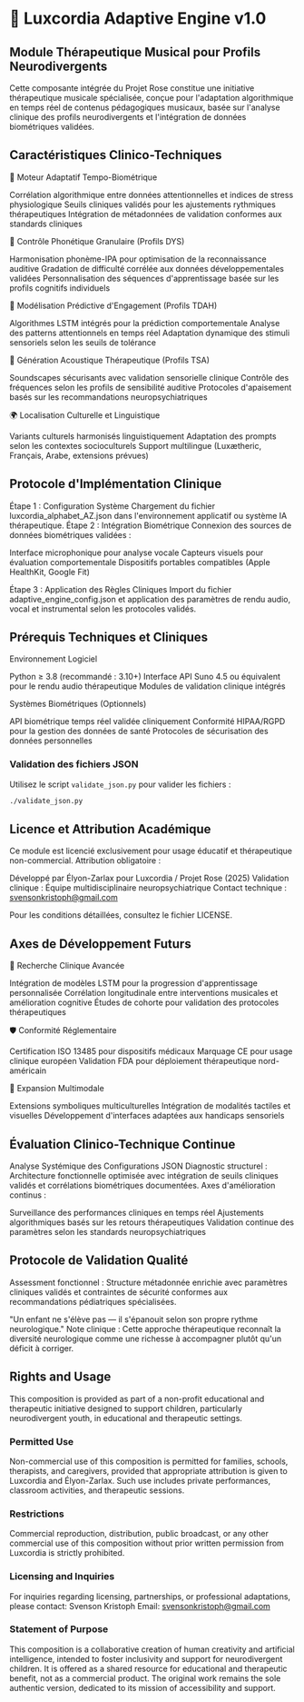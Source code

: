 # 🌟 Luxcordia Adaptive Engine v1.0
## Module Thérapeutique Musical pour Profils Neurodivergents
Cette composante intégrée du Projet Rose constitue une initiative thérapeutique musicale spécialisée, conçue pour l'adaptation algorithmique en temps réel de contenus pédagogiques musicaux, basée sur l'analyse clinique des profils neurodivergents et l'intégration de données biométriques validées.

## Caractéristiques Clinico-Techniques
🔄 Moteur Adaptatif Tempo-Biométrique

Corrélation algorithmique entre données attentionnelles et indices de stress physiologique
Seuils cliniques validés pour les ajustements rythmiques thérapeutiques
Intégration de métadonnées de validation conformes aux standards cliniques

🎵 Contrôle Phonétique Granulaire (Profils DYS)

Harmonisation phonème-IPA pour optimisation de la reconnaissance auditive
Gradation de difficulté corrélée aux données développementales validées
Personnalisation des séquences d'apprentissage basée sur les profils cognitifs individuels

🧠 Modélisation Prédictive d'Engagement (Profils TDAH)

Algorithmes LSTM intégrés pour la prédiction comportementale
Analyse des patterns attentionnels en temps réel
Adaptation dynamique des stimuli sensoriels selon les seuils de tolérance

💚 Génération Acoustique Thérapeutique (Profils TSA)

Soundscapes sécurisants avec validation sensorielle clinique
Contrôle des fréquences selon les profils de sensibilité auditive
Protocoles d'apaisement basés sur les recommandations neuropsychiatriques

🌍 Localisation Culturelle et Linguistique

Variants culturels harmonisés linguistiquement
Adaptation des prompts selon les contextes socioculturels
Support multilingue (Luxætheric, Français, Arabe, extensions prévues)


## Protocole d'Implémentation Clinique
Étape 1 : Configuration Système
Chargement du fichier luxcordia_alphabet_AZ.json dans l'environnement applicatif ou système IA thérapeutique.
Étape 2 : Intégration Biométrique
Connexion des sources de données biométriques validées :

Interface microphonique pour analyse vocale
Capteurs visuels pour évaluation comportementale
Dispositifs portables compatibles (Apple HealthKit, Google Fit)

Étape 3 : Application des Règles Cliniques
Import du fichier adaptive_engine_config.json et application des paramètres de rendu audio, vocal et instrumental selon les protocoles validés.

## Prérequis Techniques et Cliniques
Environnement Logiciel

Python ≥ 3.8 (recommandé : 3.10+)
Interface API Suno 4.5 ou équivalent pour le rendu audio thérapeutique
Modules de validation clinique intégrés

Systèmes Biométriques (Optionnels)

API biométrique temps réel validée cliniquement
Conformité HIPAA/RGPD pour la gestion des données de santé
Protocoles de sécurisation des données personnelles
### Validation des fichiers JSON
Utilisez le script `validate_json.py` pour valider les fichiers :
```bash
./validate_json.py
```



## Licence et Attribution Académique
Ce module est licencié exclusivement pour usage éducatif et thérapeutique non-commercial.
Attribution obligatoire :

Développé par Élyon-Zarlax pour Luxcordia / Projet Rose (2025)
Validation clinique : Équipe multidisciplinaire neuropsychiatrique
Contact technique : svensonkristoph@gmail.com

Pour les conditions détaillées, consultez le fichier LICENSE.

## Axes de Développement Futurs
🔬 Recherche Clinique Avancée

Intégration de modèles LSTM pour la progression d'apprentissage personnalisée
Corrélation longitudinale entre interventions musicales et amélioration cognitive
Études de cohorte pour validation des protocoles thérapeutiques

🛡 Conformité Réglementaire

Certification ISO 13485 pour dispositifs médicaux
Marquage CE pour usage clinique européen
Validation FDA pour déploiement thérapeutique nord-américain

🌈 Expansion Multimodale

Extensions symboliques multiculturelles
Intégration de modalités tactiles et visuelles
Développement d'interfaces adaptées aux handicaps sensoriels


## Évaluation Clinico-Technique Continue
Analyse Systémique des Configurations JSON
Diagnostic structurel : Architecture fonctionnelle optimisée avec intégration de seuils cliniques validés et corrélations biométriques documentées.
Axes d'amélioration continus :

Surveillance des performances cliniques en temps réel
Ajustements algorithmiques basés sur les retours thérapeutiques
Validation continue des paramètres selon les standards neuropsychiatriques

## Protocole de Validation Qualité
Assessment fonctionnel : Structure métadonnée enrichie avec paramètres cliniques validés et contraintes de sécurité conformes aux recommandations pédiatriques spécialisées.

"Un enfant ne s'élève pas — il s'épanouit selon son propre rythme neurologique."
Note clinique : Cette approche thérapeutique reconnaît la diversité neurologique comme une richesse à accompagner plutôt qu'un déficit à corriger.

## Rights and Usage

This composition is provided as part of a non-profit educational and therapeutic initiative designed to support children, particularly neurodivergent youth, in educational and therapeutic settings.

### Permitted Use

Non-commercial use of this composition is permitted for families, schools, therapists, and caregivers, provided that appropriate attribution is given to Luxcordia and Élyon-Zarlax. Such use includes private performances, classroom activities, and therapeutic sessions.

### Restrictions

Commercial reproduction, distribution, public broadcast, or any other commercial use of this composition without prior written permission from Luxcordia is strictly prohibited.

### Licensing and Inquiries

For inquiries regarding licensing, partnerships, or professional adaptations, please contact:
Svenson Kristoph
Email: svensonkristoph@gmail.com

### Statement of Purpose

This composition is a collaborative creation of human creativity and artificial intelligence, intended to foster inclusivity and support for neurodivergent children. It is offered as a shared resource for educational and therapeutic benefit, not as a commercial product. The original work remains the sole authentic version, dedicated to its mission of accessibility and support.
